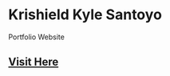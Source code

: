 # Krishield Kyle Santoyo
Portfolio Website

[Visit Here](https://krishieldkyle.github.io/my_portfolio/)
----------------------------------------------------------
